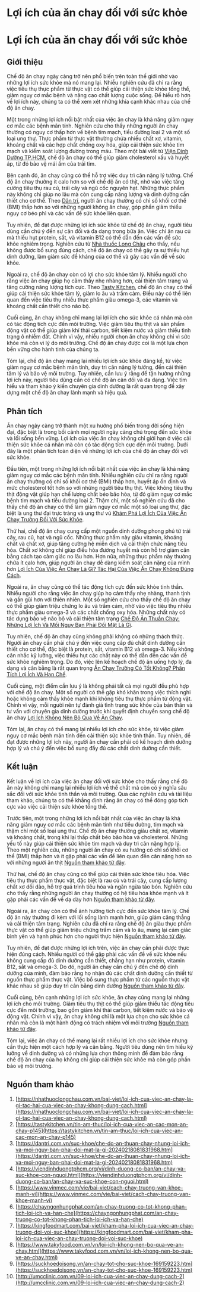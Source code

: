 # Lợi ích của ăn chay đối với sức khỏe

# Lợi ích của ăn chay đối với sức khỏe

## Giới thiệu

Chế độ ăn chay ngày càng trở nên phổ biến trên toàn thế giới nhờ vào những lợi ích sức khỏe mà nó mang lại. Nhiều nghiên cứu đã chỉ ra rằng việc tiêu thụ thực phẩm từ thực vật có thể giúp cải thiện sức khỏe tổng thể, giảm nguy cơ mắc bệnh và nâng cao chất lượng cuộc sống. Để hiểu rõ hơn về lợi ích này, chúng ta có thể xem xét những khía cạnh khác nhau của chế độ ăn chay.

Một trong những lợi ích nổi bật nhất của việc ăn chay là khả năng giảm nguy cơ mắc các bệnh mãn tính. Nghiên cứu cho thấy những người ăn chay thường có nguy cơ thấp hơn về bệnh tim mạch, tiểu đường loại 2 và một số loại ung thư. Thực phẩm từ thực vật thường chứa nhiều chất xơ, vitamin, khoáng chất và các hợp chất chống oxy hóa, giúp cải thiện sức khỏe tim mạch và kiểm soát lượng đường trong máu. Theo một bài viết từ [Viện Dinh Dưỡng TP.HCM](https://viendinhduongtphcm.org/vi/dinh-duong-co-ban/an-chay-va-suc-khoe-con-nguoi.html), chế độ ăn chay có thể giúp giảm cholesterol xấu và huyết áp, từ đó bảo vệ mái ấm của trái tim.

Bên cạnh đó, ăn chay cũng có thể hỗ trợ việc duy trì cân nặng lý tưởng. Chế độ ăn chay thường ít calo hơn so với chế độ ăn có thịt, nhờ vào việc tăng cường tiêu thụ rau củ, trái cây và ngũ cốc nguyên hạt. Những thực phẩm này không chỉ giúp no lâu mà còn cung cấp năng lượng và dinh dưỡng cần thiết cho cơ thể. Theo [Dân trí](https://dantri.com.vn/suc-khoe/che-do-an-thuan-chay-nhung-loi-ich-va-moi-nguy-ban-phai-doi-mat-la-gi-20240218081831968.htm), người ăn chay thường có chỉ số khối cơ thể (BMI) thấp hơn so với những người không ăn chay, góp phần giảm thiểu nguy cơ béo phì và các vấn đề sức khỏe liên quan.

Tuy nhiên, để đạt được những lợi ích sức khỏe từ chế độ ăn chay, người tiêu dùng cần chú ý đến sự cân đối và đa dạng trong bữa ăn. Việc chỉ ăn rau củ mà thiếu hụt protein, sắt, và vitamin B12 có thể dẫn đến các vấn đề sức khỏe nghiêm trọng. Nghiên cứu từ [Nhà thuốc Long Châu](https://nhathuoclongchau.com.vn/bai-viet/loi-ich-cua-viec-an-chay-la-gi-tac-hai-cua-viec-an-chay-khong-dung-cach.html) cho thấy, nếu không được bổ sung đúng cách, chế độ ăn chay có thể gây ra sự thiếu hụt dinh dưỡng, làm giảm sức đề kháng của cơ thể và gây các vấn đề về sức khỏe.

Ngoài ra, chế độ ăn chay còn có lợi cho sức khỏe tâm lý. Nhiều người cho rằng việc ăn chay giúp họ cảm thấy nhẹ nhàng hơn, cải thiện tâm trạng và tăng cường năng lượng tích cực. Theo [Tasty Kitchen](https://tastykitchen.vn/tin-am-thuc/loi-ich-cua-viec-an-cac-mon-an-chay-p145), chế độ ăn chay có thể giúp cải thiện sức khỏe tâm lý, giảm lo âu và trầm cảm. Điều này có thể liên quan đến việc tiêu thụ nhiều thực phẩm giàu omega-3, các vitamin và khoáng chất cần thiết cho não bộ.

Cuối cùng, ăn chay không chỉ mang lại lợi ích cho sức khỏe cá nhân mà còn có tác động tích cực đến môi trường. Việc giảm tiêu thụ thịt và sản phẩm động vật có thể giúp giảm khí thải carbon, tiết kiệm nước và giảm thiểu tình trạng ô nhiễm đất. Chính vì vậy, nhiều người chọn ăn chay không chỉ vì sức khỏe mà còn vì lý do môi trường. Chế độ ăn chay được coi là một lựa chọn bền vững cho hành tinh của chúng ta.

Tóm lại, chế độ ăn chay mang lại nhiều lợi ích sức khỏe đáng kể, từ việc giảm nguy cơ mắc bệnh mãn tính, duy trì cân nặng lý tưởng, đến cải thiện tâm lý và bảo vệ môi trường. Tuy nhiên, cần lưu ý rằng để tận hưởng những lợi ích này, người tiêu dùng cần có chế độ ăn cân đối và đa dạng. Việc tìm hiểu và tham khảo ý kiến chuyên gia dinh dưỡng là rất quan trọng để xây dựng một chế độ ăn chay lành mạnh và hiệu quả.

## Phân tích

Ăn chay ngày càng trở thành một xu hướng phổ biến trong đời sống hiện đại, đặc biệt là trong bối cảnh mọi người ngày càng chú trọng đến sức khỏe và lối sống bền vững. Lợi ích của việc ăn chay không chỉ giới hạn ở việc cải thiện sức khỏe cá nhân mà còn có tác động tích cực đến môi trường. Dưới đây là một phân tích toàn diện về những lợi ích của chế độ ăn chay đối với sức khỏe.

Đầu tiên, một trong những lợi ích nổi bật nhất của việc ăn chay là khả năng giảm nguy cơ mắc các bệnh mãn tính. Nhiều nghiên cứu chỉ ra rằng người ăn chay thường có chỉ số khối cơ thể (BMI) thấp hơn, huyết áp ổn định và mức cholesterol tốt hơn so với những người tiêu thụ thịt. Việc không tiêu thụ thịt động vật giúp hạn chế lượng chất béo bão hòa, từ đó giảm nguy cơ mắc bệnh tim mạch và tiểu đường loại 2. Thậm chí, một số nghiên cứu đã cho thấy chế độ ăn chay có thể làm giảm nguy cơ mắc một số loại ung thư, đặc biệt là ung thư đại trực tràng và ung thư vú [Khám Phá Lợi Ích Của Việc Ăn Chay Trường Đối Với Sức Khỏe](https://kingfoodmart.com/bai-viet/kham-pha-loi-ich-cua-viec-an-chay-truong-doi-voi-suc-khoe).

Thứ hai, chế độ ăn chay cung cấp một nguồn dinh dưỡng phong phú từ trái cây, rau củ, hạt và ngũ cốc. Những thực phẩm này giàu vitamin, khoáng chất và chất xơ, giúp tăng cường hệ miễn dịch và cải thiện chức năng tiêu hóa. Chất xơ không chỉ giúp điều hòa đường huyết mà còn hỗ trợ giảm cân bằng cách tạo cảm giác no lâu hơn. Hơn nữa, những thực phẩm này thường chứa ít calo hơn, giúp người ăn chay dễ dàng kiểm soát cân nặng của mình hơn [Lợi Ích Của Việc Ăn Chay Là Gì? Tác Hại Của Việc Ăn Chay Không Đúng Cách](https://nhathuoclongchau.com.vn/bai-viet/loi-ich-cua-viec-an-chay-la-gi-tac-hai-cua-viec-an-chay-khong-dung-cach.html).

Ngoài ra, ăn chay cũng có thể tác động tích cực đến sức khỏe tinh thần. Nhiều người cho rằng việc ăn chay giúp họ cảm thấy nhẹ nhàng, thanh tịnh và gần gũi hơn với thiên nhiên. Một số nghiên cứu cho thấy chế độ ăn chay có thể giúp giảm triệu chứng lo âu và trầm cảm, nhờ vào việc tiêu thụ nhiều thực phẩm giàu omega-3 và các chất chống oxy hóa. Những chất này có tác dụng bảo vệ não bộ và cải thiện tâm trạng [Chế Độ Ăn Thuần Chay: Những Lợi Ích Và Mối Nguy Bạn Phải Đối Mặt Là Gì](https://dantri.com.vn/suc-khoe/che-do-an-thuan-chay-nhung-loi-ich-va-moi-nguy-ban-phai-doi-mat-la-gi-20240218081831968.htm).

Tuy nhiên, chế độ ăn chay cũng không phải không có những thách thức. Người ăn chay cần phải chú ý đến việc cung cấp đủ chất dinh dưỡng cần thiết cho cơ thể, đặc biệt là protein, sắt, vitamin B12 và omega-3. Nếu không cân nhắc kỹ lưỡng, việc thiếu hụt các chất này có thể dẫn đến các vấn đề sức khỏe nghiêm trọng. Do đó, việc lên kế hoạch chế độ ăn uống hợp lý, đa dạng và cân bằng là rất quan trọng [Ăn Chay Trường Có Tốt Không? Phân Tích Lợi Ích Và Hạn Chế](https://chayngonhungphat.com/an-chay-truong-co-tot-khong-phan-tich-loi-ich-va-han-che).

Cuối cùng, một điểm cần lưu ý là không phải tất cả mọi người đều phù hợp với chế độ ăn chay. Một số người có thể gặp khó khăn trong việc thích nghi hoặc không cảm thấy khỏe mạnh khi không tiêu thụ thực phẩm từ động vật. Chính vì vậy, mỗi người nên tự đánh giá tình trạng sức khỏe của bản thân và tư vấn với chuyên gia dinh dưỡng trước khi quyết định chuyển sang chế độ ăn chay [Lợi Ích Không Nên Bỏ Qua Về Ăn Chay](https://www.takyfood.com.vn/vn/loi-ich-khong-nen-bo-qua-ve-an-chay.html).

Tóm lại, ăn chay có thể mang lại nhiều lợi ích cho sức khỏe, từ việc giảm nguy cơ mắc bệnh mãn tính đến cải thiện sức khỏe tinh thần. Tuy nhiên, để đạt được những lợi ích này, người ăn chay cần phải có kế hoạch dinh dưỡng hợp lý và chú ý đến việc bổ sung đầy đủ các chất dinh dưỡng cần thiết.

## Kết luận

Kết luận về lợi ích của việc ăn chay đối với sức khỏe cho thấy rằng chế độ ăn này không chỉ mang lại nhiều lợi ích về thể chất mà còn có ý nghĩa sâu sắc đối với sức khỏe tinh thần và môi trường. Qua các nghiên cứu và tài liệu tham khảo, chúng ta có thể khẳng định rằng ăn chay có thể đóng góp tích cực vào việc cải thiện sức khỏe tổng thể.

Trước tiên, một trong những lợi ích nổi bật nhất của việc ăn chay là khả năng giảm nguy cơ mắc các bệnh mãn tính như tiểu đường, tim mạch và thậm chí một số loại ung thư. Chế độ ăn chay thường giàu chất xơ, vitamin và khoáng chất, trong khi lại thấp chất béo bão hòa và cholesterol. Những yếu tố này giúp cải thiện sức khỏe tim mạch và duy trì cân nặng hợp lý. Theo một nghiên cứu, những người ăn chay có xu hướng có chỉ số khối cơ thể (BMI) thấp hơn và ít gặp phải các vấn đề liên quan đến cân nặng hơn so với những người ăn thịt [Nguồn tham khảo từ đây](https://suckhoedoisong.vn/an-chay-tot-cho-suc-khoe-169159223.htm).

Thứ hai, chế độ ăn chay cũng có thể giúp cải thiện sức khỏe tiêu hóa. Việc tiêu thụ thực phẩm thực vật, đặc biệt là rau củ và trái cây, cung cấp lượng chất xơ dồi dào, hỗ trợ quá trình tiêu hóa và ngăn ngừa táo bón. Nghiên cứu cho thấy rằng những người ăn chay thường có hệ tiêu hóa khỏe mạnh và ít gặp phải các vấn đề về dạ dày hơn [Nguồn tham khảo từ đây](http://umcclinic.com.vn/09-loi-ich-cua-viec-an-chay-dung-cach-2).

Ngoài ra, ăn chay còn có thể ảnh hưởng tích cực đến sức khỏe tâm lý. Chế độ ăn này thường đi kèm với lối sống lành mạnh hơn, giúp giảm căng thẳng và cải thiện tâm trạng. Nghiên cứu đã chỉ ra rằng chế độ ăn giàu thực phẩm thực vật có thể giúp giảm triệu chứng trầm cảm và lo âu, mang lại cảm giác bình yên và hạnh phúc hơn cho người thực hiện [Nguồn tham khảo từ đây](https://dantri.com.vn/suc-khoe/che-do-an-thuan-chay-nhung-loi-ich-va-moi-nguy-ban-phai-doi-mat-la-gi-20240218081831968.htm).

Tuy nhiên, để đạt được những lợi ích trên, việc ăn chay cần phải được thực hiện đúng cách. Nhiều người có thể gặp phải các vấn đề về sức khỏe nếu không cung cấp đủ dinh dưỡng cần thiết, chẳng hạn như protein, vitamin B12, sắt và omega-3. Do đó, người ăn chay cần chú ý đến chế độ dinh dưỡng của mình, đảm bảo rằng họ nhận đủ các chất dinh dưỡng cần thiết từ nguồn thực phẩm thực vật. Việc bổ sung thực phẩm từ các nguồn thực vật khác nhau sẽ giúp duy trì cân bằng dinh dưỡng [Nguồn tham khảo từ đây](https://nhathuoclongchau.com.vn/bai-viet/loi-ich-cua-viec-an-chay-la-gi-tac-hai-cua-viec-an-chay-khong-dung-cach.html).

Cuối cùng, bên cạnh những lợi ích sức khỏe, ăn chay cũng mang lại những lợi ích cho môi trường. Giảm tiêu thụ thịt có thể giúp giảm thiểu tác động tiêu cực đến môi trường, bao gồm giảm khí thải carbon, tiết kiệm nước và bảo vệ động vật. Chính vì vậy, ăn chay không chỉ là một lựa chọn cho sức khỏe cá nhân mà còn là một hành động có trách nhiệm với môi trường [Nguồn tham khảo từ đây](https://www.vinmec.com/vie/bai-viet/cach-chay-truong-van-khoe-manh-vi).

Tóm lại, việc ăn chay có thể mang lại rất nhiều lợi ích cho sức khỏe nhưng cần thực hiện một cách hợp lý và cân bằng. Người tiêu dùng nên tìm hiểu kỹ lưỡng về dinh dưỡng và có những lựa chọn thông minh để đảm bảo rằng chế độ ăn chay của họ không chỉ giúp cải thiện sức khỏe mà còn góp phần bảo vệ môi trường.



## Nguồn tham khảo

1. [https://nhathuoclongchau.com.vn/bai-viet/loi-ich-cua-viec-an-chay-la-gi-tac-hai-cua-viec-an-chay-khong-dung-cach.html](https://nhathuoclongchau.com.vn/bai-viet/loi-ich-cua-viec-an-chay-la-gi-tac-hai-cua-viec-an-chay-khong-dung-cach.html)
2. [https://tastykitchen.vn/tin-am-thuc/loi-ich-cua-viec-an-cac-mon-an-chay-p145](https://tastykitchen.vn/tin-am-thuc/loi-ich-cua-viec-an-cac-mon-an-chay-p145)
3. [https://dantri.com.vn/suc-khoe/che-do-an-thuan-chay-nhung-loi-ich-va-moi-nguy-ban-phai-doi-mat-la-gi-20240218081831968.htm](https://dantri.com.vn/suc-khoe/che-do-an-thuan-chay-nhung-loi-ich-va-moi-nguy-ban-phai-doi-mat-la-gi-20240218081831968.htm)
4. [https://viendinhduongtphcm.org/vi/dinh-duong-co-ban/an-chay-va-suc-khoe-con-nguoi.html](https://viendinhduongtphcm.org/vi/dinh-duong-co-ban/an-chay-va-suc-khoe-con-nguoi.html)
5. [https://www.vinmec.com/vie/bai-viet/cach-chay-truong-van-khoe-manh-vi](https://www.vinmec.com/vie/bai-viet/cach-chay-truong-van-khoe-manh-vi)
6. [https://chayngonhungphat.com/an-chay-truong-co-tot-khong-phan-tich-loi-ich-va-han-che](https://chayngonhungphat.com/an-chay-truong-co-tot-khong-phan-tich-loi-ich-va-han-che)
7. [https://kingfoodmart.com/bai-viet/kham-pha-loi-ich-cua-viec-an-chay-truong-doi-voi-suc-khoe](https://kingfoodmart.com/bai-viet/kham-pha-loi-ich-cua-viec-an-chay-truong-doi-voi-suc-khoe)
8. [https://www.takyfood.com.vn/vn/loi-ich-khong-nen-bo-qua-ve-an-chay.html](https://www.takyfood.com.vn/vn/loi-ich-khong-nen-bo-qua-ve-an-chay.html)
9. [https://suckhoedoisong.vn/an-chay-tot-cho-suc-khoe-169159223.htm](https://suckhoedoisong.vn/an-chay-tot-cho-suc-khoe-169159223.htm)
10. [http://umcclinic.com.vn/09-loi-ich-cua-viec-an-chay-dung-cach-2](http://umcclinic.com.vn/09-loi-ich-cua-viec-an-chay-dung-cach-2)
